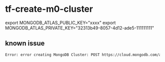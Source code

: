 # tf-create-m0-cluster


export MONGODB_ATLAS_PUBLIC_KEY="xxxx"
export MONGODB_ATLAS_PRIVATE_KEY="32313b49-8057-4d12-ade5-111111111"

## known issue
```bash
Error: error creating MongoDB Cluster: POST https://cloud.mongodb.com/api/atlas/v1.0/groups/669a22680f73721cc7f0de9e/clusters: 400 (request "INVALID_ENUM_VALUE") An invalid enumeration value M0 was specified.
```